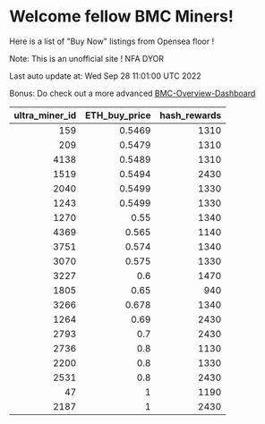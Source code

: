 # Welcome fellow BMC Miners!
Here is a list of "Buy Now" listings from Opensea floor !

Note: This is an unofficial site ! NFA DYOR

Last auto update at: Wed Sep 28 11:01:00 UTC 2022

Bonus: Do check out a more advanced [BMC-Overview-Dashboard](https://dune.com/defifunk/BMC-Overview-Dashboard)


|   ultra_miner_id |   ETH_buy_price |   hash_rewards |
|-----------------:|----------------:|---------------:|
|              159 |          0.5469 |           1310 |
|              209 |          0.5479 |           1310 |
|             4138 |          0.5489 |           1310 |
|             1519 |          0.5494 |           2430 |
|             2040 |          0.5499 |           1330 |
|             1243 |          0.5499 |           1330 |
|             1270 |          0.55   |           1340 |
|             4369 |          0.565  |           1140 |
|             3751 |          0.574  |           1340 |
|             3070 |          0.575  |           1330 |
|             3227 |          0.6    |           1470 |
|             1805 |          0.65   |            940 |
|             3266 |          0.678  |           1340 |
|             1264 |          0.69   |           2430 |
|             2793 |          0.7    |           2430 |
|             2736 |          0.8    |           1130 |
|             2200 |          0.8    |           1330 |
|             2531 |          0.8    |           2430 |
|               47 |          1      |           1190 |
|             2187 |          1      |           2430 |